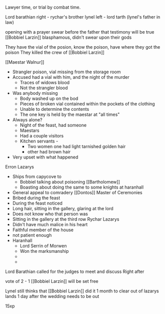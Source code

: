 Lawyer time, or trial by combat time.

Lord barathian
right - rychar's brother lynel
left - lord tarth (lynel's father in law)

opening with a prayer
swear before the father that testimony will be true
[[Bobbiel Larzin]] blasphamous, didn't swear upon their gods

They have the vial of the posion, know the poison, have where they got the poison
They killed the crew of [[Bobbiel Larzin]]

[[Maestar Walnur]]
 - Strangler poison, vial missing from the storage room
 - Accused had a vial with him, and the night of the murder
	 - Traces of widows blood
	 - Not the strangler blood
 - Was anybody missing
	 - Body washed up on the bod
	 - Pieces of broken vial contained within the pockets of the clothing
	 - Unable to determine the contents
	 - The one key is held by the maestar at "all times"
 - Always alone?
	 - Night of the feast, had someone
	 - Maestars
	 - Had a couple visitors
	 - Kitchen servants - 
		 - Two women one had light tarnished golden hair
		 - other had brown hair
 - Very upset with what happened

Erron Lazarys
 - Ships from capycove to 
	 - Bobbiel talking about poisoning [[Bartholomew]] 
	 - Boasting about doing the same to some knights at haranhall
 - General appeal to comradery
[[Dontos]] Master of Ceremonies
 - Bribed during the feast
 - During the feast noticed
 - Long hair, sitting in the gallery, glaring at the lord
 - Does not know who that person was
 - Sitting in the gallery at the third row
Rychar Lazarys
 - Didn't have much malice in his heart
 - Faithful member of the house
 - not patient enough
 - Haranhall
	 - Lord Serrin of Morwen
	 - Won the marksmanship
	 - 
	 - 
Lord Barathian called for the judges to meet and discuss
Right after

vote of 2 - 1
[[Bobbiel Larzin]] will be set free

Lynel still thinks that [[Bobbiel Larzin]] did it
1 month to clear out of lazarys lands
1 day after the wedding needs to be out

15xp
